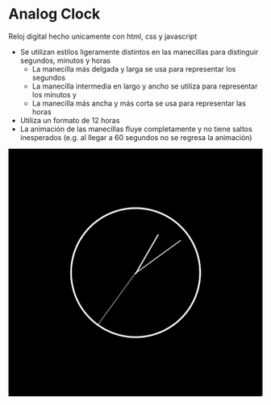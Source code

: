 # **Analog Clock**

Reloj digital hecho unicamente con html, css y javascript

- Se utilizan estilos ligeramente distintos en las manecillas para distinguir segundos, minutos y horas
    - La manecilla más delgada y larga se usa para representar los segundos
    - La manecilla intermedia en largo y ancho se utiliza para representar los minutos y
    - La manecilla más ancha y más corta se usa para representar las horas
- Utiliza un formato de 12 horas 
- La animación de las manecillas fluye completamente y no tiene saltos inesperados (e.g. al llegar a 60 segundos no se regresa la animación)

![Screenshot de muestra](./public/screenshot.png)
